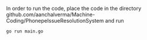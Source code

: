 In order to run the code, place the code in the directory github.com/aanchalverma/Machine-Coding/PhonepeIssueResolutionSystem and run 

`go run main.go`